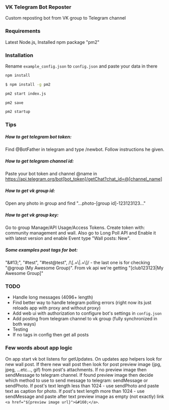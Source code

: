 ### VK Telegram Bot Reposter

Custom reposting bot from VK group to Telegram channel

### Requirements

Latest Node.js,
Installed npm package "pm2"

### Installation

Rename `example_config.json` to `config.json` and paste your data in there

```sh
npm install

$ npm install -g pm2

pm2 start index.js

pm2 save

pm2 startup

```

### Tips

##### How to get telegram bot token:

Find @BotFather in telegram and type /newbot. Follow instructions he given.

##### How to get telegram channel id:

Paste your bot token and channel @name in https://api.telegram.org/bot[bot_token]/getChat?chat_id=@[channel_name]

##### How to get vk group id:

Open any photo in group and find "...photo-[group id]-123123123..."

##### How to get vk group key:

Go to group Manage/API Usage/Access Tokens. Create token with: community management and wall. Also go to Long Poll API and Enable it with latest version and enable Event type "Wall posts: New".

##### Some examples post tags for bot:

"\&#13;", "#test", "#test@test", /\\[.+\\|.+\\]/ - the last one is for checking "@group (My Awesome Group)". From vk api we're getting "[club123123|My Awesome Group]"

### TODO

- Handle long messages (4096+ length)
- Find better way to handle telegram polling errors (right now its just reloads app with proxy and without proxy)
- Add web ui with authorization to configure bot's settings in `config.json`
- Add posting from telegram channel to vk group (fully synchronized in both ways)
- Testing
- If no tags in config then get all posts

### Few words about app logic

On app start vk bot listens for getUpdates.
On updates app helpers look for new wall post.
If there new wall post then look for post preview image (jpg, jpeg, ...etc..., gif) from post's attachments.
If no preview image then sendMessage to telegram channel.
If found preview image then decide which method to use to send message to telegram: sendMessage or sendPhoto.
If post's text length less than 1024 - use sendPhoto and paste text as caption for photo.
If post's text length more than 1024 - use sendMessage and paste after text preview image as empty (not exactly) link `<a href="${preview image url}">&#160;</a>`.
